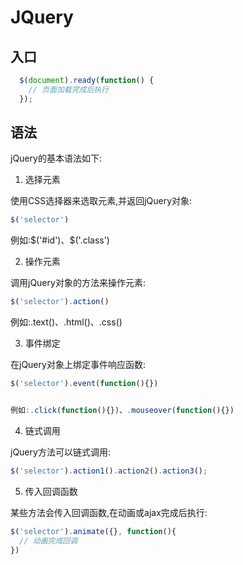 # JQuery

## 入口
```js
  $(document).ready(function() {
    // 页面加载完成后执行
  });
```

## 语法
jQuery的基本语法如下:

1. 选择元素

使用CSS选择器来选取元素,并返回jQuery对象:

```js
$('selector') 
```

例如:$('#id')、$('.class')

2. 操作元素

调用jQuery对象的方法来操作元素:

```js
$('selector').action()
```

例如:.text()、.html()、.css() 

3. 事件绑定

在jQuery对象上绑定事件响应函数:

```js 
$('selector').event(function(){})


例如:.click(function(){})、.mouseover(function(){})
```
4. 链式调用

jQuery方法可以链式调用:

```js
$('selector').action1().action2().action3();
```

5. 传入回调函数

某些方法会传入回调函数,在动画或ajax完成后执行:

```js
$('selector').animate({}, function(){
  // 动画完成回调
})
```

